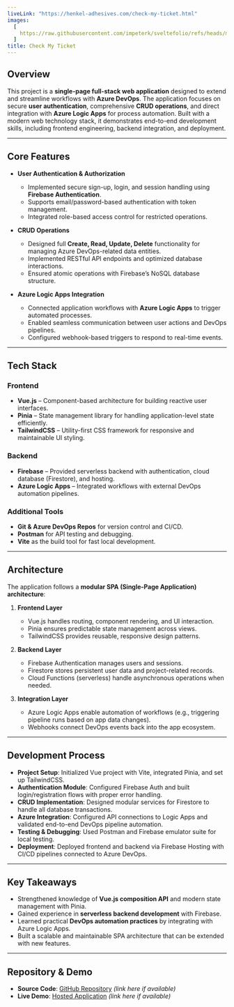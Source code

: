 ```yaml
---
liveLink: "https://henkel-adhesives.com/check-my-ticket.html"
images:
  [
    https://raw.githubusercontent.com/impeterk/sveltefolio/refs/heads/main/src/lib/assets/vue-desktop.webp,
  ]
title: Check My Ticket
---
```


## Overview

This project is a **single-page full-stack web application** designed to extend and streamline workflows with **Azure DevOps**. The application focuses on secure **user authentication**, comprehensive **CRUD operations**, and direct integration with **Azure Logic Apps** for process automation. Built with a modern web technology stack, it demonstrates end-to-end development skills, including frontend engineering, backend integration, and deployment.

---

## Core Features

- **User Authentication & Authorization**

  - Implemented secure sign-up, login, and session handling using **Firebase Authentication**.
  - Supports email/password-based authentication with token management.
  - Integrated role-based access control for restricted operations.

- **CRUD Operations**

  - Designed full **Create, Read, Update, Delete** functionality for managing Azure DevOps-related data entities.
  - Implemented RESTful API endpoints and optimized database interactions.
  - Ensured atomic operations with Firebase’s NoSQL database structure.

- **Azure Logic Apps Integration**
  - Connected application workflows with **Azure Logic Apps** to trigger automated processes.
  - Enabled seamless communication between user actions and DevOps pipelines.
  - Configured webhook-based triggers to respond to real-time events.

---

## Tech Stack

### Frontend

- **Vue.js** – Component-based architecture for building reactive user interfaces.
- **Pinia** – State management library for handling application-level state efficiently.
- **TailwindCSS** – Utility-first CSS framework for responsive and maintainable UI styling.

### Backend

- **Firebase** – Provided serverless backend with authentication, cloud database (Firestore), and hosting.
- **Azure Logic Apps** – Integrated workflows with external DevOps automation pipelines.

### Additional Tools

- **Git & Azure DevOps Repos** for version control and CI/CD.
- **Postman** for API testing and debugging.
- **Vite** as the build tool for fast local development.

---

## Architecture

The application follows a **modular SPA (Single-Page Application) architecture**:

1. **Frontend Layer**

   - Vue.js handles routing, component rendering, and UI interaction.
   - Pinia ensures predictable state management across views.
   - TailwindCSS provides reusable, responsive design patterns.

2. **Backend Layer**

   - Firebase Authentication manages users and sessions.
   - Firestore stores persistent user data and project-related records.
   - Cloud Functions (serverless) handle asynchronous operations when needed.

3. **Integration Layer**
   - Azure Logic Apps enable automation of workflows (e.g., triggering pipeline runs based on app data changes).
   - Webhooks connect DevOps events back into the app ecosystem.

---

## Development Process

- **Project Setup**: Initialized Vue project with Vite, integrated Pinia, and set up TailwindCSS.
- **Authentication Module**: Configured Firebase Auth and built login/registration flows with proper error handling.
- **CRUD Implementation**: Designed modular services for Firestore to handle all database transactions.
- **Azure Integration**: Configured API connections to Logic Apps and validated end-to-end DevOps pipeline automation.
- **Testing & Debugging**: Used Postman and Firebase emulator suite for local testing.
- **Deployment**: Deployed frontend and backend via Firebase Hosting with CI/CD pipelines connected to Azure DevOps.

---

## Key Takeaways

- Strengthened knowledge of **Vue.js composition API** and modern state management with Pinia.
- Gained experience in **serverless backend development** with Firebase.
- Learned practical **DevOps automation practices** by integrating with Azure Logic Apps.
- Built a scalable and maintainable SPA architecture that can be extended with new features.

---

## Repository & Demo

- **Source Code**: [GitHub Repository](#) _(link here if available)_
- **Live Demo**: [Hosted Application](#) _(link here if available)_
